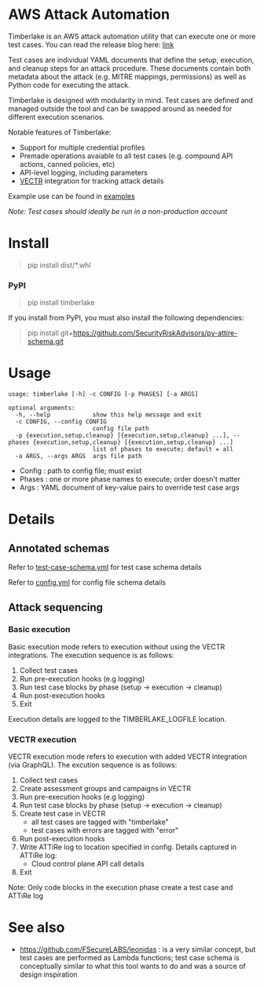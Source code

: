 # AWS Attack Automation

Timberlake is an AWS attack automation utility that can execute one or more test cases. You can read the release blog here: [link](https://sra.io/blog/timberlake-aws-attack-automation/)

Test cases are individual YAML documents that define the setup, execution, and cleanup steps for an attack procedure. These documents contain both metadata about the attack (e.g. MITRE mappings, permissions) as well as Python code for executing the attack.

Timberlake is designed with modularity in mind. Test cases are defined and managed outside the tool and can be swapped around as needed for different execution scenarios. 

Notable features of Timberlake:

- Support for multiple credential profiles
- Premade operations avaiable to all test cases (e.g. compound API actions, canned policies, etc)
- API-level logging, including parameters
- [VECTR](https://github.com/SecurityRiskAdvisors/vectr) integration for tracking attack details

Example use can be found in [examples](examples/)

*Note: Test cases should ideally be run in a non-production account*

# Install

> pip install dist/*.whl

### PyPI

> pip install timberlake

If you install from PyPI, you must also install the following dependencies:

> pip install git+https://github.com/SecurityRiskAdvisors/py-attire-schema.git


# Usage

```
usage: timberlake [-h] -c CONFIG [-p PHASES] [-a ARGS]

optional arguments:
  -h, --help            show this help message and exit
  -c CONFIG, --config CONFIG
                        config file path
  -p {execution,setup,cleanup} [{execution,setup,cleanup} ...], --phases {execution,setup,cleanup} [{execution,setup,cleanup} ...]
                        list of phases to execute; default = all
  -a ARGS, --args ARGS  args file path
```

- Config : path to config file; must exist
- Phases : one or more phase names to execute; order doesn't matter
- Args : YAML document of key-value pairs to override test case args

# Details

## Annotated schemas

Refer to [test-case-schema.yml](test-case-schema.yml) for test case schema details

Refer to [config.yml](config.yml) for config file schema details

## Attack sequencing

### Basic execution

Basic execution mode refers to execution without using the VECTR integrations.
The execution sequence is as follows:

1. Collect test cases 
2. Run pre-execution hooks (e.g logging)
3. Run test case blocks by phase (setup -> execution -> cleanup)
4. Run post-execution hooks 
5. Exit

Execution details are logged to the TIMBERLAKE_LOGFILE location.

### VECTR execution

VECTR execution mode refers to execution with added VECTR integration (via GraphQL). 
The excution sequence is as follows:

1. Collect test cases
2. Create assessment groups and campaigns in VECTR
3. Run pre-execution hooks (e.g logging)
4. Run test case blocks by phase (setup -> execution -> cleanup)
5. Create test case in VECTR 
   - all test cases are tagged with "timberlake"
   - test cases with errors are tagged with "error" 
6. Run post-execution hooks 
7. Write ATTiRe log to location specified in config. Details captured in ATTiRe log: 
    - Cloud control plane API call details
8. Exit

Note: Only code blocks in the execution phase create a test case and ATTiRe log

# See also

- https://github.com/FSecureLABS/leonidas : is a very similar concept, but test cases are performed as Lambda functions; test case schema is conceptually similar to what this tool wants to do and was a source of design inspiration

